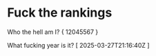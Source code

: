 # Fuck the rankings

Who the hell am I?
{ 12045567 }

What fucking year is it?
[ 2025-03-27T21:16:40Z ]
